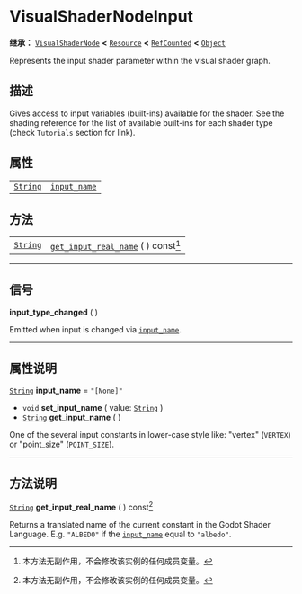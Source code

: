 <!-- ⚠ 请勿编辑本文件 ⚠ -->
<!-- 本文档使用脚本从 WeDot 引擎源码仓库生成。 -->
<!-- 生成脚本：https://github.com/WeDot-Engine/WeDot/tree/4.3/doc/tools/make_md.py； -->
<!-- 原文件：https://github.com/WeDot-Engine/WeDot/tree/4.3/doc/classes/VisualShaderNodeInput.xml。 -->

<div id="_class_visualshadernodeinput"></div>

# VisualShaderNodeInput

**继承：** [`VisualShaderNode`](class_visualshadernode.md) **<** [`Resource`](class_resource.md) **<** [`RefCounted`](class_refcounted.md) **<** [`Object`](class_object.md)

Represents the input shader parameter within the visual shader graph.

## 描述

Gives access to input variables (built-ins) available for the shader. See the shading reference for the list of available built-ins for each shader type (check `Tutorials` section for link).

## 属性

|||
|:-:|:--|
| [`String`](class_string.md) | [`input_name`](class_visualshadernodeinput.md#class_visualshadernodeinput_property_input_name) | ``"[None]"`` |

## 方法

|||
|:-:|:--|
| [`String`](class_string.md) | [`get_input_real_name`](class_visualshadernodeinput.md#class_visualshadernodeinput_method_get_input_real_name) ( ) const[^const] |

<!-- rst-class:: classref-section-separator -->

---

## 信号

<div id="_class_class_visualshadernodeinput_signal_input_type_changed"></div>

**input_type_changed** ( ) <div id="class_visualshadernodeinput_signal_input_type_changed"></div>

Emitted when input is changed via [`input_name`](class_visualshadernodeinput.md#class_visualshadernodeinput_property_input_name).

<!-- rst-class:: classref-section-separator -->

---

## 属性说明

<div id="_class_visualshadernodeinput_property_input_name"></div>

[`String`](class_string.md) **input_name** = ``"[None]"`` <div id="class_visualshadernodeinput_property_input_name"></div>

- `void` **set_input_name** ( value: [`String`](class_string.md) )
- [`String`](class_string.md) **get_input_name** ( )

One of the several input constants in lower-case style like: "vertex" (`VERTEX`) or "point_size" (`POINT_SIZE`).

<!-- rst-class:: classref-section-separator -->

---

## 方法说明

<div id="_class_visualshadernodeinput_method_get_input_real_name"></div>

[`String`](class_string.md) **get_input_real_name** ( ) const[^const]<div id="class_visualshadernodeinput_method_get_input_real_name"></div>

Returns a translated name of the current constant in the Godot Shader Language. E.g. `"ALBEDO"` if the [`input_name`](class_visualshadernodeinput.md#class_visualshadernodeinput_property_input_name) equal to `"albedo"`.

[^virtual]: 本方法通常需要用户覆盖才能生效。
[^const]: 本方法无副作用，不会修改该实例的任何成员变量。
[^vararg]: 本方法除了能接受在此处描述的参数外，还能够继续接受任意数量的参数。
[^constructor]: 本方法用于构造某个类型。
[^static]: 调用本方法无需实例，可直接使用类名进行调用。
[^operator]: 本方法描述的是使用本类型作为左操作数的有效运算符。
[^bitfield]: 这个值是由下列位标志构成位掩码的整数。
[^void]: 无返回值。
